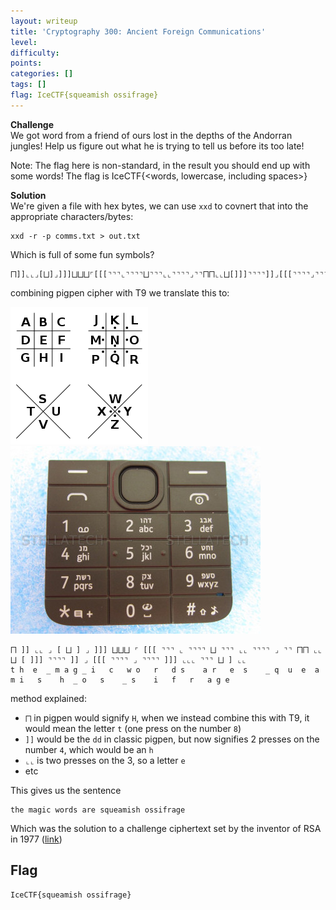 ```yaml
---
layout: writeup
title: 'Cryptography 300: Ancient Foreign Communications'
level:
difficulty:
points:
categories: []
tags: []
flag: IceCTF{squeamish ossifrage}
---
```

**Challenge**  
We got word from a friend of ours lost in the depths of the Andorran
jungles! Help us figure out what he is trying to tell us before its too
late!

Note: The flag here is non-standard, in the result you should end up
with some words! The flag is IceCTF\{<words, lowercase, including
spaces>}

**Solution**  
We're given a file with hex bytes, we can use `xxd` to covnert that into
the appropriate characters/bytes:

    xxd -r -p comms.txt > out.txt

Which is full of some fun symbols?

    ⨅]]⌞⌞⌟[⨆]⌟]]]⨆⨆⨆⌜[[[⌝⌝⌝⌞⌝⌝⌝⌝⨆⌝⌝⌝⌞⌞⌝⌝⌝⌝⌟⌝⌝⨅⨅⌞⌞⨆[]]]⌝⌝⌝⌝]]⌟[[[⌝⌝⌝⌝⌟⌝⌝⌝⌝]]]⌞⌞⌞⌝⌝⌝⨆]⌞⌞

combining pigpen cipher with T9 we translate this to:

![](writeupfiles/pigpen.png)  
![](writeupfiles/T9.jpeg)

    ⨅ ]] ⌞⌞ ⌟ [ ⨆ ] ⌟ ]]] ⨆⨆⨆ ⌜ [[[ ⌝⌝⌝ ⌞ ⌝⌝⌝⌝ ⨆ ⌝⌝⌝ ⌞⌞ ⌝⌝⌝⌝ ⌟ ⌝⌝ ⨅⨅ ⌞⌞ ⨆ [ ]]] ⌝⌝⌝⌝ ]] ⌟ [[[ ⌝⌝⌝⌝ ⌟ ⌝⌝⌝⌝ ]]] ⌞⌞⌞ ⌝⌝⌝ ⨆ ] ⌞⌞
    t h  e  _ m a g _ i   c   w o   r   d s    a r   e  s    _ q  u  e  a m i   s    h  _ o   s    _ s    i   f   r   a g e

method explained:

* `⨅` in pigpen would signify `H`, when we instead combine this with T9,
  it would mean the letter `t` (one press on the number `8`)
* `]]` would be the `dd` in classic pigpen, but now signifies 2 presses
  on the number `4`, which would be an `h`
* `⌞⌞` is two presses on the 3, so a letter `e`
* etc

This gives us the sentence

    the magic words are squeamish ossifrage

Which was the solution to a challenge ciphertext set by the inventor of
RSA in 1977 ([link][1])

## Flag

    IceCTF{squeamish ossifrage}



[1]: https://en.wikipedia.org/wiki/The_Magic_Words_are_Squeamish_Ossifrage
